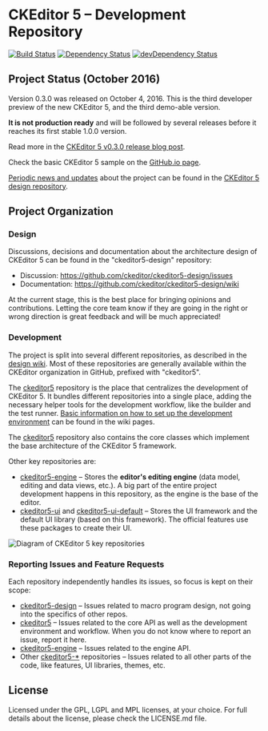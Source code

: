 CKEditor 5 – Development Repository
===================================

[![Build Status](https://travis-ci.org/ckeditor/ckeditor5.svg?branch=master)](https://travis-ci.org/ckeditor/ckeditor5)
[![Dependency Status](https://david-dm.org/ckeditor/ckeditor5.svg)](https://david-dm.org/ckeditor/ckeditor5)
[![devDependency Status](https://david-dm.org/ckeditor/ckeditor5/dev-status.svg)](https://david-dm.org/ckeditor/ckeditor5#info=devDependencies)

## Project Status (October 2016)

Version 0.3.0 was released on October 4, 2016. This is the third developer preview of the new CKEditor 5, and the third demo-able version.

**It is not production ready** and will be followed by several releases before it reaches its first stable 1.0.0 version.

Read more in the [CKEditor 5 v0.3.0 release blog post](http://ckeditor.com/blog/Third-Developer-Preview-of-CKEditor-5-Available).

Check the basic CKEditor 5 sample on the [GitHub.io page](https://ckeditor5.github.io/).

[Periodic news and updates](https://github.com/ckeditor/ckeditor5-design/labels/announcement) about the project can be found in the [CKEditor 5 design repository](https://github.com/ckeditor/ckeditor5-design).

## Project Organization

### Design

Discussions, decisions and documentation about the architecture design of CKEditor 5 can be found in the "ckeditor5-design" repository:

* Discussion: https://github.com/ckeditor/ckeditor5-design/issues
* Documentation: https://github.com/ckeditor/ckeditor5-design/wiki

At the current stage, this is the best place for bringing opinions and contributions. Letting the core team know if they are going in the right or wrong direction is great feedback and will be much appreciated!

### Development

The project is split into several different repositories, as described in the [design wiki](https://github.com/ckeditor/ckeditor5-design/wiki/Architecture-Overview). Most of these repositories are generally available within the CKEditor organization in GitHub, prefixed with "ckeditor5".

The [ckeditor5](https://github.com/ckeditor/ckeditor5) repository is the place that centralizes the development of CKEditor 5. It bundles different repositories into a single place, adding the necessary helper tools for the development workflow, like the builder and the test runner. [Basic information on how to set up the development environment](https://github.com/ckeditor/ckeditor5/wiki/Development-Environment) can be found in the wiki pages.

The [ckeditor5](https://github.com/ckeditor/ckeditor5) repository also contains the core classes which implement the base architecture of the CKEditor 5 framework.

Other key repositories are:

* [ckeditor5-engine](https://github.com/ckeditor/ckeditor5-engine) &ndash; Stores the **editor's editing engine** (data model, editing and data views, etc.). A big part of the entire project development happens in this repository, as the engine is the base of the editor.
* [ckeditor5-ui](https://github.com/ckeditor/ckeditor5-ui) and [ckeditor5-ui-default](https://github.com/ckeditor/ckeditor5-ui-default) &ndash; Stores the UI framework and the default UI library (based on this framework). The official features use these packages to create their UI.

![Diagram of CKEditor 5 key repositories](https://cloud.githubusercontent.com/assets/630060/13987605/a668a8c6-f108-11e5-839f-c2337c5f9c39.png)

### Reporting Issues and Feature Requests

Each repository independently handles its issues, so focus is kept on their scope:

* [ckeditor5-design](https://github.com/ckeditor/ckeditor5-design) &ndash; Issues related to macro program design, not going into the specifics of other repos.
* [ckeditor5](https://github.com/ckeditor/ckeditor5) &ndash; Issues related to the core API as well as the development environment and workflow. When you do not know where to report an issue, report it here.
* [ckeditor5-engine](https://github.com/ckeditor/ckeditor5-engine) &ndash; Issues related to the engine API.
* Other [ckeditor5-*](https://github.com/ckeditor?utf8=%E2%9C%93&query=ckeditor5-) repositories &ndash; Issues related to all other parts of the code, like features, UI libraries, themes, etc.

## License

Licensed under the GPL, LGPL and MPL licenses, at your choice. For full details about the license, please check the LICENSE.md file.
